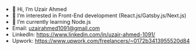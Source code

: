 - 👋 Hi, I’m Uzair Ahmed
- 👀 I’m interested in Front-End development (React.js/Gatsby.js/Next.js)
- 🌱 I’m currently learning Node.js
- Email: uzairahmed1091@gmail.com
- LinkedIn: https://www.linkedin.com/in/uzair-ahmed-1091/
- Upwork: https://www.upwork.com/freelancers/~0172b3413955520d84

<!---
uzairahmed1091/uzairahmed1091 is a ✨ special ✨ repository because its `README.md` (this file) appears on your GitHub profile.
You can click the Preview link to take a look at your changes.
--->
